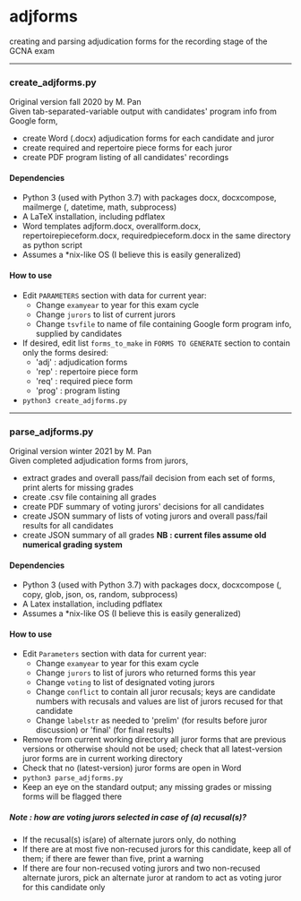 # adjforms
creating and parsing adjudication forms for the recording stage of the GCNA exam

***
### create_adjforms.py
Original version fall 2020 by M. Pan  
Given tab-separated-variable output with candidates' program info from Google form,  
* create Word (.docx) adjudication forms for each candidate and juror  
* create required and repertoire piece forms for each juror  
* create PDF program listing of all candidates' recordings

#### Dependencies  
* Python 3 (used with Python 3.7) with packages docx, docxcompose, mailmerge (, datetime, math, subprocess)
* A LaTeX installation, including pdflatex
* Word templates adjform.docx, overallform.docx, repertoirepieceform.docx, requiredpieceform.docx in the same directory as python script
* Assumes a \*nix-like OS (I believe this is easily generalized)  

#### How to use
* Edit `PARAMETERS` section with data for current year:  
    * Change `examyear` to year for this exam cycle  
    * Change `jurors` to list of current jurors  
    * Change `tsvfile` to name of file containing Google form program info, supplied by candidates  
* If desired, edit list `forms_to_make` in `FORMS TO GENERATE` section to contain only the forms desired:  
    * 'adj' : adjudication forms  
    * 'rep' : repertoire piece form  
    * 'req' : required piece form  
    * 'prog' : program listing  
* `python3 create_adjforms.py`

***
### parse_adjforms.py
Original version winter 2021 by M. Pan  
Given completed adjudication forms from jurors,
* extract grades and overall pass/fail decision from each set of forms, print alerts for missing grades  
* create .csv file containing all grades
* create PDF summary of voting jurors' decisions for all candidates  
* create JSON summary of lists of voting jurors and overall pass/fail results for all candidates
* create JSON summary of all grades
**NB : current files assume old numerical grading system**

#### Dependencies
* Python 3 (used with Python 3.7) with packages docx, docxcompose (, copy, glob, json, os, random, subprocess)
* A Latex installation, including pdflatex
* Assumes a \*nix-like OS (I believe this is easily generalized)

#### How to use
* Edit `Parameters` section with data for current year:
     * Change `examyear` to year for this exam cycle
     * Change `jurors` to list of jurors who returned forms this year
     * Change `voting` to list of designated voting jurors
     * Change `conflict` to contain all juror recusals; keys are candidate numbers with recusals and values are list of jurors recused for that candidate
     * Change `labelstr` as needed to 'prelim' (for results before juror discussion) or 'final' (for final results)  
* Remove from current working directory all juror forms that are previous versions or otherwise should not be used; check that all latest-version juror forms are in current working directory
* Check that no (latest-version) juror forms are open in Word
* `python3 parse_adjforms.py`
* Keep an eye on the standard output; any missing grades or missing forms will be flagged there

##### Note : how are voting jurors selected in case of (a) recusal(s)?
* If the recusal(s) is(are) of alternate jurors only, do nothing
* If there are at most five non-recused jurors for this candidate, keep all of them; if there are fewer than five, print a warning
* If there are four non-recused voting jurors and two non-recused alternate jurors, pick an alternate juror at random to act as voting juror for this candidate only
